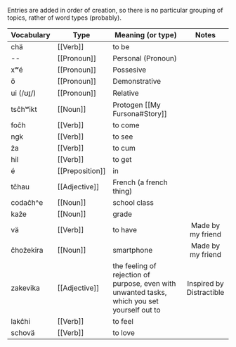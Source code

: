 Entries are added in order of creation, so there is no particular grouping of topics, rather of word types (probably).

| Vocabulary | Type            | Meaning (or type)                                                                            |          Notes           |
| ---------- | --------------- | -------------------------------------------------------------------------------------------- | :----------------------: |
| chä        | [[Verb]]        | to be                                                                                        |                          |
| --         | [[Pronoun]]     | Personal (Pronoun)                                                                           |                          |
| xʷé        | [[Pronoun]]     | Possesive                                                                                    |                          |
| ö          | [[Pronoun]]     | Demonstrative                                                                                |                          |
| ui (/ʊɪ̯/) | [[Pronoun]]     | Relative                                                                                     |                          |
| tsĉhʷikt   | [[Noun]]        | Protogen [[My Fursona#Story]]                                                                |                          |
| foĉh       | [[Verb]]        | to come                                                                                      |                          |
| ngk        | [[Verb]]        | to see                                                                                       |                          |
| ẑa         | [[Verb]]        | to cum                                                                                       |                          |
| hil        | [[Verb]]        | to get                                                                                       |                          |
| é          | [[Preposition]] | in                                                                                           |                          |
| tĉhau      | [[Adjective]]   | French (a french thing)                                                                      |                          |
| codaĉh^e   | [[Noun]]        | school class                                                                                 |                          |
| kaẑe       | [[Noun]]        | grade                                                                                        |                          |
| vä         | [[Verb]]        | to have                                                                                      |    Made by my friend     |
| ĉhoẑekira  | [[Noun]]        | smartphone                                                                                   |    Made by my friend     |
| zakevika   | [[Adjective]]   | the feeling of rejection of purpose, even with unwanted tasks, which you set yourself out to | Inspired by Distractible |
| lakĉhi     | [[Verb]]        | to feel                                                                                      |                          |
| schovä     | [[Verb]]        | to love                                                                                      |                          |

